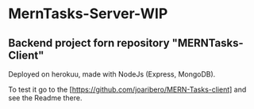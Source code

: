 # MernTasks-Server-WIP

## Backend project forn repository "MERNTasks-Client"

Deployed on herokuu, made with NodeJs (Express, MongoDB).

To test it go to the [https://github.com/joaribero/MERN-Tasks-client] and see the Readme there.
